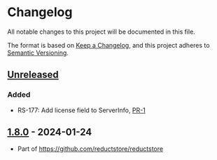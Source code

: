 # Changelog

All notable changes to this project will be documented in this file.

The format is based on [Keep a Changelog](https://keepachangelog.com/en/1.0.0/),
and this project adheres to [Semantic Versioning](https://semver.org/spec/v2.0.0.html).

## [Unreleased]

### Added

* RS-177: Add license field to ServerInfo, [PR-1](https://github.com/reductstore/reduct-rs/pull/1)

## [1.8.0] - 2024-01-24

* Part of https://github.com/reductstore/reductstore



[Unreleased]: https://github.com/reductstore/reduct-rs/compare/v1.8.0...HEAD

[1.8.0]: https://github.com/reductstore/reduct-rs/compare/tag/v1.8.0

